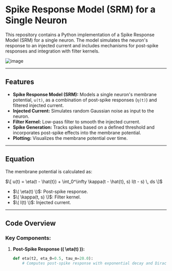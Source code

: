 # Spike Response Model (SRM) for a Single Neuron

This repository contains a Python implementation of a Spike Response Model (SRM) for a single neuron. The model simulates the neuron's response to an injected current and includes mechanisms for post-spike responses and integration with filter kernels.

![image](https://github.com/user-attachments/assets/95123a0e-b4e3-4eff-89ef-f8f6ddaf9763)

---

## Features
- **Spike Response Model (SRM):** Models a single neuron's membrane potential, `u(t)`, as a combination of post-spike responses (`η(t)`) and filtered injected current.
- **Injected Current:** Simulates random Gaussian noise as input to the neuron.
- **Filter Kernel:** Low-pass filter to smooth the injected current.
- **Spike Generation:** Tracks spikes based on a defined threshold and incorporates post-spike effects into the membrane potential.
- **Plotting:** Visualizes the membrane potential over time.

---

## Equation

The membrane potential is calculated as:

$\[
u(t) = \eta(t - \hat{t}) + \int_0^\infty \kappa(t - \hat{t}, s) I(t - s) \, ds
\]$

- $\( \eta(t) \)$: Post-spike response.
- $\( \kappa(t, s) \)$: Filter kernel.
- $\( I(t) \)$: Injected current.

---

## Code Overview

### **Key Components:**

1. **Post-Spike Response (\( \eta(t) \)):**
   ```python
   def eta(t2, eta_0=0.5, tau_m=20.0):
       # Computes post-spike response with exponential decay and Dirac delta approximations.

